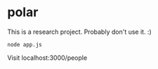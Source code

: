 # polar
This is a research project. Probably don't use it. :)

```
node app.js
```

Visit localhost:3000/people
